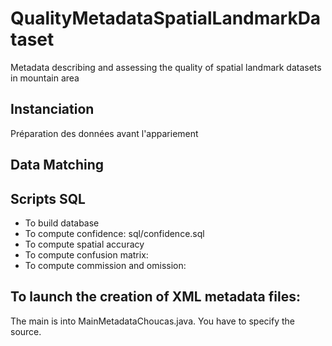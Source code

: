 # QualityMetadataSpatialLandmarkDataset
Metadata describing and assessing the quality of spatial landmark datasets in mountain area


## Instanciation
 Préparation des données avant l'appariement

## Data Matching


## Scripts SQL

- To build database
- To compute confidence: sql/confidence.sql
- To compute spatial accuracy
- To compute confusion matrix:
- To compute commission and omission: 

## To launch the creation of XML metadata files:

The main is into MainMetadataChoucas.java. You have to specify the source.
